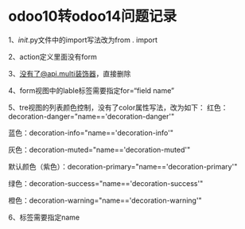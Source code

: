 # odoo10转odoo14问题记录
1、_init_.py文件中的import写法改为from . import


2、action定义里面没有<field name="view_type">form</field>


3、没有了@api.multi装饰器，直接删除


4、form视图中的lable标签需要指定for=“field name”


5、tre视图的列表颜色控制，没有了color属性写法，改为如下：
  红色：decoration-danger="name=='decoration-danger'"
  
  蓝色：decoration-info="name=='decoration-info'"
  
  灰色：decoration-muted="name=='decoration-muted'"
  
  默认颜色（紫色）：decoration-primary="name=='decoration-primary'"
  
  绿色：decoration-success="name=='decoration-success'"
  
  橙色：decoration-warning="name=='decoration-warning'"
  
  
6、<filter>标签需要指定name
  
  
